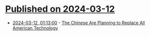 # [Published on 2024-03-12](index.md)

* [2024-03-12, 01:13:00](https://soylentnews.org/article.pl?sid=24/03/10/1017237&from=rss) - [The Chinese Are Planning to Replace All American Technology](https://soylentnews.org/article.pl?sid=24/03/10/1017237&from=rss)
